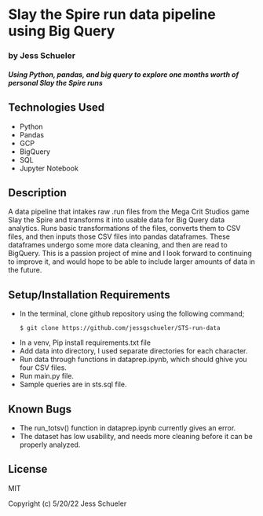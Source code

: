 # Slay the Spire run data pipeline using Big Query 

### by Jess Schueler

#### *Using Python, pandas, and big query to explore one months worth of personal Slay the Spire runs*

## Technologies Used
* Python
* Pandas
* GCP
* BigQuery
* SQL
* Jupyter Notebook

## Description 
A data pipeline that intakes raw .run files from the Mega Crit Studios game Slay the Spire and transforms it into usable data for Big Query data analytics. Runs basic transformations of the files, converts them to CSV files, and then inputs those CSV files into pandas dataframes. These dataframes undergo some more data cleaning, and then are read to BigQuery. This is a passion project of mine and I look forward to continuing to improve it, and would hope to be able to include larger amounts of data in the future. 

## Setup/Installation Requirements
* In the terminal, clone github repository using the following command;
    ```
    $ git clone https://github.com/jessgschueler/STS-run-data
    ```
* In a venv, Pip install requirements.txt file
* Add data into directory, I used separate directories for each character. 
* Run data through functions in dataprep.ipynb, which should ghive you four CSV files.
* Run main.py file.
* Sample queries are in sts.sql file. 

## Known Bugs
* The run_totsv() function in dataprep.ipynb currently gives an error.
* The dataset has low usability, and needs more cleaning before it can be properly analyzed. 

## License
MIT

Copyright (c) 5/20/22 Jess Schueler
